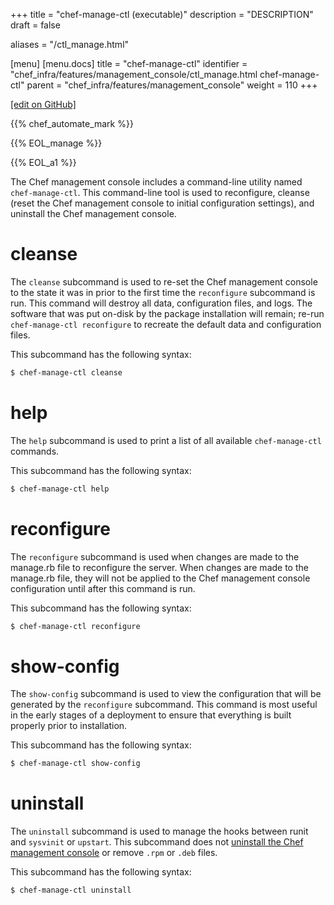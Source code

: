 +++
title = "chef-manage-ctl (executable)"
description = "DESCRIPTION"
draft = false

aliases = "/ctl_manage.html"

[menu]
  [menu.docs]
    title = "chef-manage-ctl"
    identifier = "chef_infra/features/management_console/ctl_manage.html chef-manage-ctl"
    parent = "chef_infra/features/management_console"
    weight = 110
+++    

[\[edit on
GitHub\]](https://github.com/chef/chef-web-docs/blob/master/chef_master/source/ctl_manage.rst)

<meta name="robots" content="noindex">

{{% chef_automate_mark %}}

{{% EOL_manage %}}

{{% EOL_a1 %}}

The Chef management console includes a command-line utility named
`chef-manage-ctl`. This command-line tool is used to reconfigure,
cleanse (reset the Chef management console to initial configuration
settings), and uninstall the Chef management console.

cleanse
=======

The `cleanse` subcommand is used to re-set the Chef management console
to the state it was in prior to the first time the `reconfigure`
subcommand is run. This command will destroy all data, configuration
files, and logs. The software that was put on-disk by the package
installation will remain; re-run `chef-manage-ctl reconfigure` to
recreate the default data and configuration files.

This subcommand has the following syntax:

``` bash
$ chef-manage-ctl cleanse
```

help
====

The `help` subcommand is used to print a list of all available
`chef-manage-ctl` commands.

This subcommand has the following syntax:

``` bash
$ chef-manage-ctl help
```

reconfigure
===========

The `reconfigure` subcommand is used when changes are made to the
manage.rb file to reconfigure the server. When changes are made to the
manage.rb file, they will not be applied to the Chef management console
configuration until after this command is run.

This subcommand has the following syntax:

``` bash
$ chef-manage-ctl reconfigure
```

show-config
===========

The `show-config` subcommand is used to view the configuration that will
be generated by the `reconfigure` subcommand. This command is most
useful in the early stages of a deployment to ensure that everything is
built properly prior to installation.

This subcommand has the following syntax:

``` bash
$ chef-manage-ctl show-config
```

uninstall
=========

The `uninstall` subcommand is used to manage the hooks between runit and
`sysvinit` or `upstart`. This subcommand does not [uninstall the Chef
management console](/uninstall.html#chef-manage) or remove `.rpm` or
`.deb` files.

This subcommand has the following syntax:

``` bash
$ chef-manage-ctl uninstall
```
